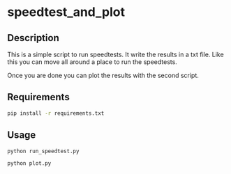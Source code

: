 # speedtest_and_plot

## Description

This is a simple script to run speedtests.
It write the results in a txt file.
Like this you can move all around a place to run the speedtests.

Once you are done you can plot the results with the second script.

## Requirements

```bash
pip install -r requirements.txt
```

## Usage

```bash
python run_speedtest.py
```

```bash
python plot.py
```
